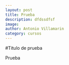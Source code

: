 ```yaml
---
layout: post
title: Prueba
description: dfdssdfsf
image: 
author: Antonio Villamarin
category: cursos
---
```


#Titulo de prueba

Prueba
